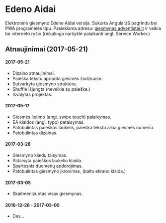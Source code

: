 # Edeno Aidai 

Elektroninė giesmyno Edeno Aidai versija. Sukurta AngularJS pagrindu bei PWA programėlės tipu. Pasiekiama adresu: [giesmynas.adventistai.lt](https://giesmynas.adventistai.lt/) ir veikia be interneto ryšio (reikalinga naršyklė palaikanti angl. Service Worker.)


## Atnaujinimai (2017-05-21)

#### 2017-05-21

- Dizaino atnaujinimai.
- Paieška tekstu apribota giesmės žodžiuose.
- Sutvarkyta giesmyno struktūra.
- Shuffle išjungta (neveikia su paieška.)
- Išvalytas projektas.


#### 2017-05-17
	
- Giesmės lietimo (angl. swipe touch) palaikymas.
- EA klaidos (angl. typo) pataisymas.
- Patobulintas paieškos laukelis, paieška tekstu arba giesmės numeriu.
- Patobulintas dizainas.


#### 2017-03-28

- Giesmyno klaidų taisymas.
- Pataisyta paieškos laukelio klaida.
- Spartesnis duomenų apdorojimas.
- Patobulintas giesmyno įkrovimas, (balto ekrano klaida.)

#### 2017-03-05

- Skaitmenizuotas visas giesmynas.

#### 2016-12-28 - 2017-03-00

- Dev...
